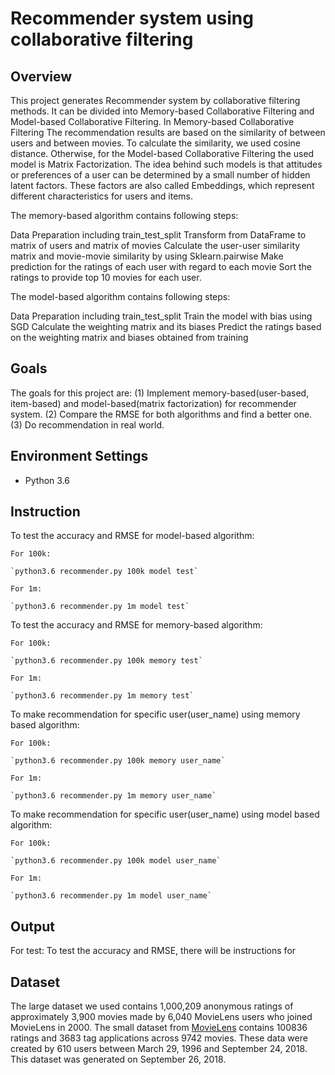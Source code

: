 Recommender system using collaborative filtering
============================================================================

Overview
-----------------------------------------------------------------------------
This project generates Recommender system by collaborative filtering methods. It can be divided into Memory-based Collaborative Filtering and Model-based Collaborative Filtering. In Memory-based Collaborative Filtering The recommendation results are based on the similarity of between users and between movies. To calculate the similarity, we used cosine distance. Otherwise, for the Model-based Collaborative Filtering the used model is Matrix Factorization. The idea behind such models is that attitudes or preferences of a user can be determined by a small number of hidden latent factors. These factors are also called Embeddings, which represent different characteristics for users and items. 

<!-- ???Due to the limitation of the data source of user and item fratures, 
???From an comprehensive view we conclude that our theory and algorithms are ???feasible while at the same time there are still some aspects expected to improve.
???补充成果和提升空间。
 -->
<!---Theories
The algorithm we used is based on Collaborative Filtering algorithm, it contains memory-based Collaborative Filtering and Model-based Collaborative Filtering. 
--->
The memory-based algorithm contains following steps:

Data Preparation including train_test_split
Transform from DataFrame to matrix of users and matrix of movies
Calculate the user-user similarity matrix and movie-movie similarity by using Sklearn.pairwise
Make prediction for the ratings of each user with regard to each movie
Sort the ratings to provide top 10 movies for each user.
<!-- The flaw of CF algorithm is that, when users have few preferences, the preference matrix would become sparse, which will affect the accuracy of similarity. how to improve the accuracy ？
 -->

<!-- We create a pseudo user-ratings vector for every user u in database, which consists of the item ratings provided by the user u, where available, and those predicted by the content-based predictor otherwise.
provide more details!!! -->
The model-based algorithm contains following steps:

Data Preparation including train_test_split
Train the model with bias using SGD
Calculate the weighting matrix and its biases
Predict the ratings based on the weighting matrix and biases obtained from training

Goals
-----------------------------------------------------------------------------
The goals for this project are:
(1) Implement memory-based(user-based, item-based) and model-based(matrix factorization) for recommender system.
(2) Compare the RMSE for both algorithms and find a better one.
(3) Do recommendation in real world.

Environment Settings
-----------------------------------------------------------------------------
- Python 3.6
<!-- In this model-based Collaborative Filtering, we used biased and unbiased training methods.  -->

<!-- Functions
-----------------------------------------------------------------------------
dataset.py
memory_based.py
matrix_factorization.py
recommender.py -->

Instruction
-----------------------------------------------------------------------------
To test the accuracy and RMSE for model-based algorithm:

	For 100k:
	
	`python3.6 recommender.py 100k model test`
	
	For 1m:
	
	`python3.6 recommender.py 1m model test`
	
To test the accuracy and RMSE for memory-based algorithm:

	For 100k:
	
	`python3.6 recommender.py 100k memory test`
	
	For 1m:
	
	`python3.6 recommender.py 1m memory test`
	
To make recommendation for specific user(user_name) using memory based algorithm:

	For 100k:
	
	`python3.6 recommender.py 100k memory user_name`
	
	For 1m:
	
	`python3.6 recommender.py 1m memory user_name`
	
To make recommendation for specific user(user_name) using model based algorithm:

	For 100k:
	
	`python3.6 recommender.py 100k model user_name`
	
	For 1m:
	
	`python3.6 recommender.py 1m model user_name`
	

Output
-----------------------------------------------------------------------------
For test:
To test the accuracy and RMSE, there will be instructions for 

Dataset
-----------------------------------------------------------------------------
The large dataset we used contains 1,000,209 anonymous ratings of approximately 3,900 movies made by 6,040 MovieLens users who joined MovieLens in 2000.
The small dataset from [MovieLens](http://movielens.org) contains 100836 ratings and 3683 tag applications across 9742 movies. These data were created by 610 users between March 29, 1996 and September 24, 2018. This dataset was generated on September 26, 2018.

